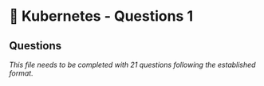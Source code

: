 # 🔧 Kubernetes - Questions 1

## Questions

*This file needs to be completed with 21 questions following the established format.*
